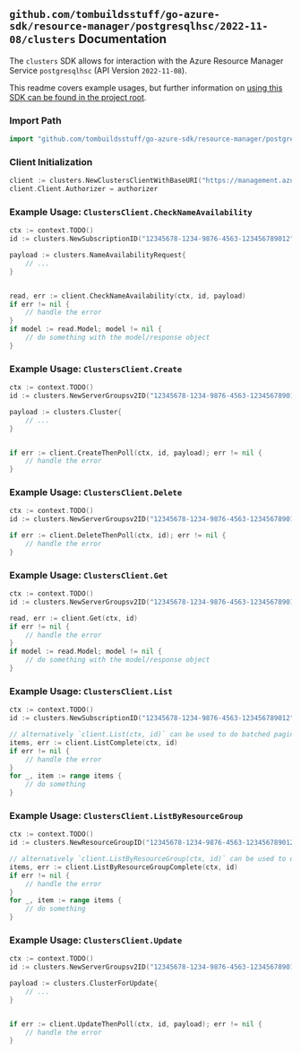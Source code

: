 
## `github.com/tombuildsstuff/go-azure-sdk/resource-manager/postgresqlhsc/2022-11-08/clusters` Documentation

The `clusters` SDK allows for interaction with the Azure Resource Manager Service `postgresqlhsc` (API Version `2022-11-08`).

This readme covers example usages, but further information on [using this SDK can be found in the project root](https://github.com/tombuildsstuff/go-azure-sdk/tree/main/docs).

### Import Path

```go
import "github.com/tombuildsstuff/go-azure-sdk/resource-manager/postgresqlhsc/2022-11-08/clusters"
```


### Client Initialization

```go
client := clusters.NewClustersClientWithBaseURI("https://management.azure.com")
client.Client.Authorizer = authorizer
```


### Example Usage: `ClustersClient.CheckNameAvailability`

```go
ctx := context.TODO()
id := clusters.NewSubscriptionID("12345678-1234-9876-4563-123456789012")

payload := clusters.NameAvailabilityRequest{
	// ...
}


read, err := client.CheckNameAvailability(ctx, id, payload)
if err != nil {
	// handle the error
}
if model := read.Model; model != nil {
	// do something with the model/response object
}
```


### Example Usage: `ClustersClient.Create`

```go
ctx := context.TODO()
id := clusters.NewServerGroupsv2ID("12345678-1234-9876-4563-123456789012", "example-resource-group", "serverGroupsv2Value")

payload := clusters.Cluster{
	// ...
}


if err := client.CreateThenPoll(ctx, id, payload); err != nil {
	// handle the error
}
```


### Example Usage: `ClustersClient.Delete`

```go
ctx := context.TODO()
id := clusters.NewServerGroupsv2ID("12345678-1234-9876-4563-123456789012", "example-resource-group", "serverGroupsv2Value")

if err := client.DeleteThenPoll(ctx, id); err != nil {
	// handle the error
}
```


### Example Usage: `ClustersClient.Get`

```go
ctx := context.TODO()
id := clusters.NewServerGroupsv2ID("12345678-1234-9876-4563-123456789012", "example-resource-group", "serverGroupsv2Value")

read, err := client.Get(ctx, id)
if err != nil {
	// handle the error
}
if model := read.Model; model != nil {
	// do something with the model/response object
}
```


### Example Usage: `ClustersClient.List`

```go
ctx := context.TODO()
id := clusters.NewSubscriptionID("12345678-1234-9876-4563-123456789012")

// alternatively `client.List(ctx, id)` can be used to do batched pagination
items, err := client.ListComplete(ctx, id)
if err != nil {
	// handle the error
}
for _, item := range items {
	// do something
}
```


### Example Usage: `ClustersClient.ListByResourceGroup`

```go
ctx := context.TODO()
id := clusters.NewResourceGroupID("12345678-1234-9876-4563-123456789012", "example-resource-group")

// alternatively `client.ListByResourceGroup(ctx, id)` can be used to do batched pagination
items, err := client.ListByResourceGroupComplete(ctx, id)
if err != nil {
	// handle the error
}
for _, item := range items {
	// do something
}
```


### Example Usage: `ClustersClient.Update`

```go
ctx := context.TODO()
id := clusters.NewServerGroupsv2ID("12345678-1234-9876-4563-123456789012", "example-resource-group", "serverGroupsv2Value")

payload := clusters.ClusterForUpdate{
	// ...
}


if err := client.UpdateThenPoll(ctx, id, payload); err != nil {
	// handle the error
}
```
